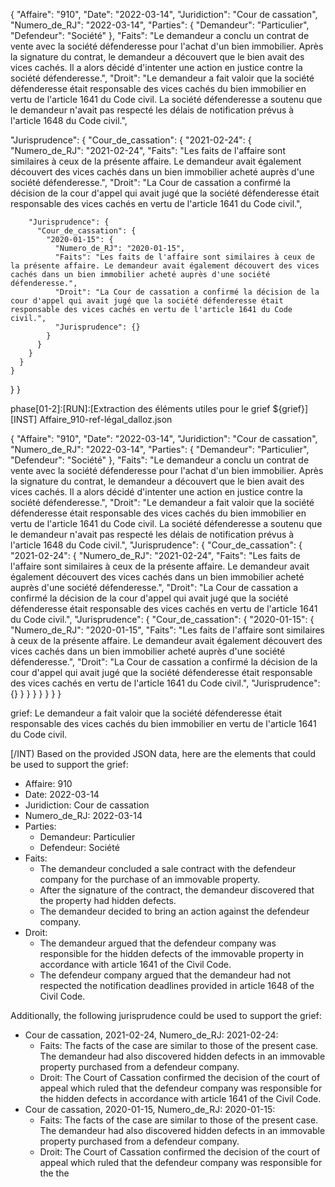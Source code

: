 {
  "Affaire": "910",
  "Date": "2022-03-14",
  "Juridiction": "Cour de cassation",
  "Numero_de_RJ": "2022-03-14",
  "Parties": {
    "Demandeur": "Particulier",
    "Defendeur": "Société"
  },
  "Faits": "Le demandeur a conclu un contrat de vente avec la société défenderesse pour l'achat d'un bien immobilier. Après la signature du contrat, le demandeur a découvert que le bien avait des vices cachés. Il a alors décidé d'intenter une action en justice contre la société défenderesse.",
  "Droit": "Le demandeur a fait valoir que la société défenderesse était responsable des vices cachés du bien immobilier en vertu de l'article 1641 du Code civil. La société défenderesse a soutenu que le demandeur n'avait pas respecté les délais de notification prévus à l'article 1648 du Code civil.",
  
  
  "Jurisprudence": {
    "Cour_de_cassation": {
      "2021-02-24": {
        "Numero_de_RJ": "2021-02-24",
        "Faits": "Les faits de l'affaire sont similaires à ceux de la présente affaire. Le demandeur avait également découvert des vices cachés dans un bien immobilier acheté auprès d'une société défenderesse.",
        "Droit": "La Cour de cassation a confirmé la décision de la cour d'appel qui avait jugé que la société défenderesse était responsable des vices cachés en vertu de l'article 1641 du Code civil.",

        
        "Jurisprudence": {
          "Cour_de_cassation": {
            "2020-01-15": {
              "Numero_de_RJ": "2020-01-15",
              "Faits": "Les faits de l'affaire sont similaires à ceux de la présente affaire. Le demandeur avait également découvert des vices cachés dans un bien immobilier acheté auprès d'une société défenderesse.",
              "Droit": "La Cour de cassation a confirmé la décision de la cour d'appel qui avait jugé que la société défenderesse était responsable des vices cachés en vertu de l'article 1641 du Code civil.",
              "Jurisprudence": {}
            }
          }
        }
      }
    }
  }
}





phase[01-2]:[RUN]:[Extraction des éléments utiles pour le grief ${grief}] [INST] Affaire_910-ref-légal_dalloz.json

{
  "Affaire": "910",
  "Date": "2022-03-14",
  "Juridiction": "Cour de cassation",
  "Numero\_de\_RJ": "2022-03-14",
  "Parties": {
    "Demandeur": "Particulier",
    "Defendeur": "Société"
  },
  "Faits": "Le demandeur a conclu un contrat de vente avec la société défenderesse pour l'achat d'un bien immobilier. Après la signature du contrat, le demandeur a découvert que le bien avait des vices cachés. Il a alors décidé d'intenter une action en justice contre la société défenderesse.",
  "Droit": "Le demandeur a fait valoir que la société défenderesse était responsable des vices cachés du bien immobilier en vertu de l'article 1641 du Code civil. La société défenderesse a soutenu que le demandeur n'avait pas respecté les délais de notification prévus à l'article 1648 du Code civil.",
  "Jurisprudence": {
    "Cour\_de\_cassation": {
      "2021-02-24": {
        "Numero\_de\_RJ": "2021-02-24",
        "Faits": "Les faits de l'affaire sont similaires à ceux de la présente affaire. Le demandeur avait également découvert des vices cachés dans un bien immobilier acheté auprès d'une société défenderesse.",
        "Droit": "La Cour de cassation a confirmé la décision de la cour d'appel qui avait jugé que la société défenderesse était responsable des vices cachés en vertu de l'article 1641 du Code civil.",
        "Jurisprudence": {
          "Cour\_de\_cassation": {
            "2020-01-15": {
              "Numero\_de\_RJ": "2020-01-15",
              "Faits": "Les faits de l'affaire sont similaires à ceux de la présente affaire. Le demandeur avait également découvert des vices cachés dans un bien immobilier acheté auprès d'une société défenderesse.",
              "Droit": "La Cour de cassation a confirmé la décision de la cour d'appel qui avait jugé que la société défenderesse était responsable des vices cachés en vertu de l'article 1641 du Code civil.",
              "Jurisprudence": {}
            }
          }
        }
      }
    }
  }
}

grief: Le demandeur a fait valoir que la société défenderesse était responsable des vices cachés du bien immobilier en vertu de l'article 1641 du Code civil.

[/INT) Based on the provided JSON data, here are the elements that could be used to support the grief:

* Affaire: 910
* Date: 2022-03-14
* Juridiction: Cour de cassation
* Numero\_de\_RJ: 2022-03-14
* Parties:
	+ Demandeur: Particulier
	+ Defendeur: Société
* Faits:
	+ The demandeur concluded a sale contract with the defendeur company for the purchase of an immovable property.
	+ After the signature of the contract, the demandeur discovered that the property had hidden defects.
	+ The demandeur decided to bring an action against the defendeur company.
* Droit:
	+ The demandeur argued that the defendeur company was responsible for the hidden defects of the immovable property in accordance with article 1641 of the Civil Code.
	+ The defendeur company argued that the demandeur had not respected the notification deadlines provided in article 1648 of the Civil Code.

Additionally, the following jurisprudence could be used to support the grief:

* Cour de cassation, 2021-02-24, Numero\_de\_RJ: 2021-02-24:
	+ Faits: The facts of the case are similar to those of the present case. The demandeur had also discovered hidden defects in an immovable property purchased from a defendeur company.
	+ Droit: The Court of Cassation confirmed the decision of the court of appeal which ruled that the defendeur company was responsible for the hidden defects in accordance with article 1641 of the Civil Code.
* Cour de cassation, 2020-01-15, Numero\_de\_RJ: 2020-01-15:
	+ Faits: The facts of the case are similar to those of the present case. The demandeur had also discovered hidden defects in an immovable property purchased from a defendeur company.
	+ Droit: The Court of Cassation confirmed the decision of the court of appeal which ruled that the defendeur company was responsible for the the